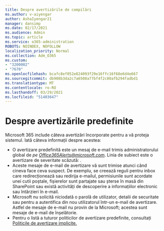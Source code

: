 ```yaml
---
title: Despre avertizările de compilări
ms.author: v-aiyengar
author: AshaIyengar21
manager: dansimp
ms.date: 02/17/2021
ms.audience: Admin
ms.topic: article
ms.service: o365-administration
ROBOTS: NOINDEX, NOFOLLOW
localization_priority: Normal
ms.collection: Adm_O365
ms.custom:
- "3200002"
- "7670"
ms.openlocfilehash: bcafc8ef052e824093f29e16ffc16f68e6d4e667
ms.sourcegitcommit: db908b3da2c7a6508a77bf4f2c80afb294fadbd1
ms.translationtype: MT
ms.contentlocale: ro-RO
ms.lasthandoff: 03/29/2021
ms.locfileid: "51403647"
---
```

# <a name="about-built-in-alerts"></a>Despre avertizările predefinite

Microsoft 365 include câteva avertizări încorporate pentru a vă proteja sistemul. Iată câteva informații despre acestea:

- O avertizare predefinită este un mesaj de e-mail trimis administratorului global de *pe Office365Alerts@microsoft.com*. Linia de subiect este o avertizare de severitate scăzută: <name of alert policy> .
- Aceste mesaje de e-mail de avertizare vă sunt trimise atunci când cineva face ceva suspect. De exemplu, se creează reguli pentru inbox care redirecționează sau redirija e-mailul, permisiunile sunt acordate unei cutii poștale, fișierelor sunt partajate sau șterse în masă din SharePoint sau există activități de descoperire a informațiilor electronic sau întârzieri în e-mail.
- Microsoft nu solicită niciodată o parolă de utilizator, detalii de securitate sau pentru a autentifica din nou utilizatorul într-un e-mail de avertizare. Astfel de mesaje de e-mail nu provin de la Microsoft; acestea sunt mesaje de e-mail de înșelătorie.
- Pentru o listă a tuturor politicilor de avertizare predefinite, consultați [Politicile de avertizare implicite.](https://go.microsoft.com/fwlink/?linkid=2103170)